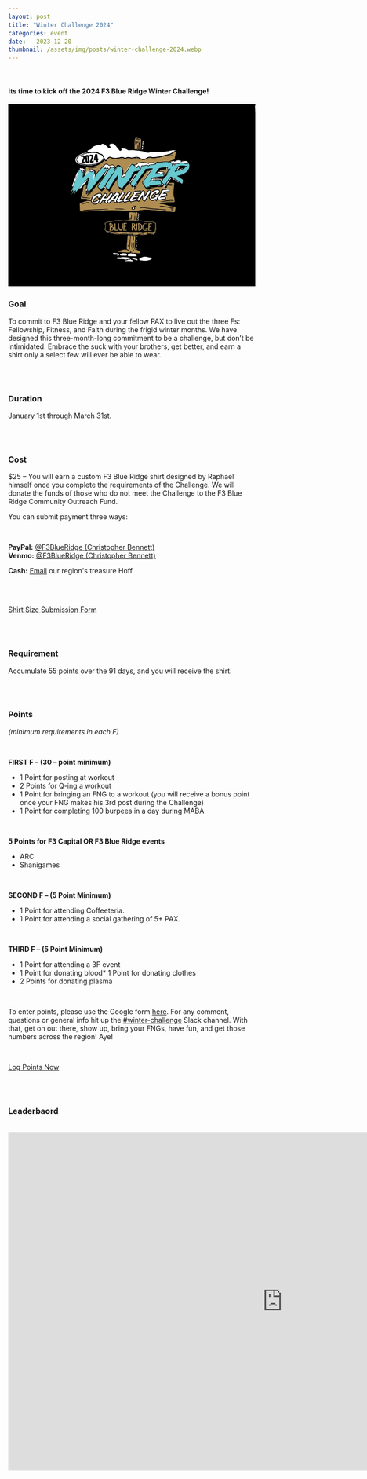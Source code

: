 ```yaml
---
layout: post
title: "Winter Challenge 2024"
categories: event
date:   2023-12-20
thumbnail: /assets/img/posts/winter-challenge-2024.webp
---
```

<br />

<h4>Its time to kick off the 2024 F3 Blue Ridge Winter Challenge!</h4>
<img src="/assets/img/posts/winter-challenge-2024.webp" class="mb-4" alt="Winter Challenge Poster Image">


<br />

### Goal
To commit to F3 Blue Ridge and your fellow PAX to live out the three Fs: Fellowship, Fitness, and Faith during the frigid winter months. We have designed this three-month-long commitment to be a challenge, but don’t be intimidated. Embrace the suck with your brothers, get better, and earn a shirt only a select few will ever be able to wear.

<br /><br />

### Duration
January 1st through March 31st.

<br /><br />

### Cost
$25 – You will earn a custom F3 Blue Ridge shirt designed by Raphael himself once you complete the requirements of the Challenge. We will donate the funds of those who do not meet the Challenge to the F3 Blue Ridge Community Outreach Fund.

You can submit payment three ways:

<br />

**PayPal:**  <a href="https://www.paypal.com/paypalme/F3BlueRidge" class="standard" target="_blank">@F3BlueRidge (Christopher Bennett)</a>
<br />
**Venmo:**  <a href="https://venmo.com/u/F3BlueRidge" class="standard" target="_blank">@F3BlueRidge (Christopher Bennett)</a>

**Cash:**  <a href="mailto:cgbennett25@gmail.com" class="standard" target="_blank">Email</a> our region's treasure Hoff


<br /><br />

<a class="theme-btn" href="https://forms.gle/yvEnKCD8uLhLQUaGA" target="_blank">Shirt Size Submission Form</a>

<br /><br />

### Requirement
Accumulate 55 points over the 91 days, and you will receive the shirt.

<br /><br />

### Points
*(minimum requirements in each F)*

<br />

**FIRST F – (30 – point minimum)**
* 1 Point for posting at workout
* 2 Points for Q-ing a workout
* 1 Point for bringing an FNG to a workout (you will receive a bonus point once your FNG makes his 3rd post during the Challenge)
*  1 Point for completing 100 burpees in a day during MABA

<br />

**5 Points for F3 Capital OR F3 Blue Ridge events**
* ARC
* Shanigames

<br />

**SECOND F – (5 Point Minimum)**
* 1 Point for attending Coffeeteria.
* 1 Point for attending a social gathering of 5+ PAX.

<br />

**THIRD F – (5 Point Minimum)**
* 1 Point for attending a 3F event
* 1 Point for donating blood*  1 Point for donating clothes
* 2 Points for donating plasma

<br />

To enter points, please use the Google form <a href="https://forms.gle/bQWmAkP9Hn2i8par8" class="standard" target="_blank">here</a>. For any comment, questions or general info hit up the <a href="https://f3blueridge.slack.com/archives/C02R1SDKZKK" class="standard" target="_blank">#winter-challenge</a> Slack channel. With that, get on out there, show up, bring your FNGs, have fun, and get those numbers across the region! Aye!

<br />

<a class="theme-btn" href="https://forms.gle/bQWmAkP9Hn2i8par8" target="_blank">Log Points Now</a>

<br /><br />

### Leaderbaord

<br />

<iframe width="1118" height="690" seamless frameborder="0" scrolling="no" src="https://docs.google.com/spreadsheets/d/e/2PACX-1vTvJxHzlu1VA66UthFaTvGg_CaAJEmVRNJ2y_ZTf1y7zOBZGTnJktvu05x-yDLVgIcsyXc_hlRfePEU/pubchart?oid=1337271686&amp;format=interactive"></iframe>